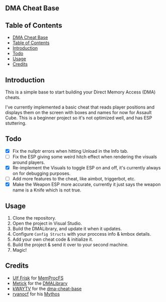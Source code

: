 ## DMA Cheat Base

## Table of Contents
- [DMA Cheat Base](#dma-cheat-base)
- [Table of Contents](#table-of-contents)
- [Introduction](#introduction)
- [Todo](#todo)
- [Usage](#usage)
- [Credits](#credits)

## Introduction
This is a simple base to start building your Direct Memory Access (DMA) cheats.

I've currently implemented a basic cheat that reads player positions and displays them on the screen with boxes and names for now for Assault Cube. This is a beginner project so it's not optimized well, and has ESP stuttering. 

## Todo
- [X] Fix the nullptr errors when hitting Unload in the Info tab.
- [ ] Fix the ESP giving some weird hitch effect when rendering the visuals around players.
- [X] Re-implement the Visuals to toggle ESP on and off, it's currently always on for debugging purposes.
- [ ] Add more features to the cheat, like aimbot, triggerbot, etc.
- [X] Make the Weapon ESP more accurate, currently it just says the weapon name is a Knife which is not true.
## Usage
1. Clone the repository.
2. Open the project in Visual Studio.
3. Build the DMALibrary, and update it when it updates.
4. Configure `Config Structs` with your proccess info & kmbox details.
5. Add your own cheat code & initialize it.
6. Build the project & send it over to your second machine.
7. Magic!

## Credits
- [Ulf Frisk](https://github.com/ufrisk) for [MemProcFS](https://github.com/ufrisk/MemProcFS)
- [Metick](https://github.com/Metick) for the [DMALibrary](https://github.com/Metick/DMALibrary)
- [kWAYTV](https://github.com/kWAYTV) for the [dma-cheat-base](https://github.com/kWAYTV/dma-cheat-base)
- [ryanocf](https://github.com/ryanocf) for his [Mythos](https://github.com/ryanocf/Mythos)
